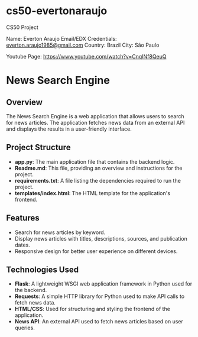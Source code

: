 # cs50-evertonaraujo

CS50 Project

Name: Everton Araujo 
Email/EDX Credentials: everton.araujo1985@gmail.com
Country: Brazil 
City: São Paulo


Youtube Page: https://www.youtube.com/watch?v=CnqINf8QeuQ

# News Search Engine

## Overview

The News Search Engine is a web application that allows users to search for news articles. The application fetches news data from an external API and displays the results in a user-friendly interface.

## Project Structure

- **app.py**: The main application file that contains the backend logic.
- **Readme.md**: This file, providing an overview and instructions for the project.
- **requirements.txt**: A file listing the dependencies required to run the project.
- **templates/index.html**: The HTML template for the application's frontend.

## Features

- Search for news articles by keyword.
- Display news articles with titles, descriptions, sources, and publication dates.
- Responsive design for better user experience on different devices.

## Technologies Used

- **Flask**: A lightweight WSGI web application framework in Python used for the backend.
- **Requests**: A simple HTTP library for Python used to make API calls to fetch news data.
- **HTML/CSS**: Used for structuring and styling the frontend of the application.
- **News API**: An external API used to fetch news articles based on user queries.
